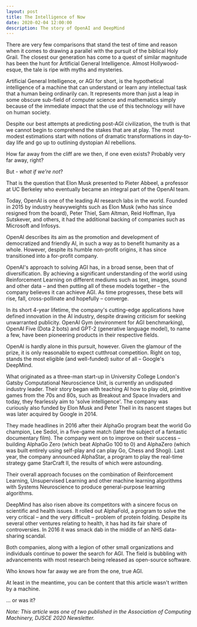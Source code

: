 ```yaml
---
layout: post
title: The Intelligence of Now
date: 2020-02-04 12:00:00
description: The story of OpenAI and DeepMind
---
```

There are very few comparisons that stand the test of time and reason when it comes to drawing a parallel with the pursuit of the biblical Holy Grail. The closest our generation has come to a quest of similar magnitude has been the hunt for Artificial General Intelligence. Almost Hollywood-esque, the tale is ripe with myths and mysteries.

Artificial General Intelligence, or AGI for short, is the hypothetical intelligence of a machine that can understand or learn any intellectual task that a human being ordinarily can. It represents more than just a leap in some obscure sub-field of computer science and mathematics simply because of the immediate impact that the use of this technology will have on human society.

Despite our best attempts at predicting post-AGI civilization, the truth is that we cannot begin to comprehend the stakes that are at play. The most modest estimations start with notions of dramatic transformations in day-to-day life and go up to outlining dystopian AI rebellions.

How far away from the cliff are we then, if one even exists? Probably very far away, right?

But - _what if we're not_?

That is the question that Elon Musk presented to Pieter Abbeel, a professor at UC Berkeley who eventually became an integral part of the OpenAI team.

Today, OpenAI is one of the leading AI research labs in the world. Founded in 2015 by industry heavyweights such as Elon Musk (who has since resigned from the board), Peter Thiel, Sam Altman, Reid Hoffman, Ilya Sutskever, and others, it had the additional backing of companies such as Microsoft and Infosys.

OpenAI describes its aim as the promotion and development of democratized and friendly AI, in such a way as to benefit humanity as a whole. However, despite its humble non-profit origins, it has since transitioned into a for-profit company.

OpenAI's approach to solving AGI has, in a broad sense, been that of diversification. By achieving a significant understanding of the world using Reinforcement Learning on different mediums such as text, images, sound and other data – and then putting all of these models together – the company believes it can achieve AGI. As time progresses, these bets will rise, fall, cross-pollinate and hopefully – converge.

In its short 4-year lifetime, the company's cutting-edge applications have defined innovation in the AI industry, despite drawing criticism for seeking unwarranted publicity. OpenAI Gym (environment for AGI benchmarking), OpenAI Five (Dota 2 bots) and GPT-2 (generative language model), to name a few, have been pioneering products in their respective fields.

OpenAI is hardly alone in this pursuit, however. Given the glamour of the prize, it is only reasonable to expect cutthroat competition. Right on top, stands the most eligible (and well-funded) suitor of all – Google's DeepMind.

What originated as a three-man start-up in University College London's Gatsby Computational Neuroscience Unit, is currently an undisputed industry leader. Their story began with teaching AI how to play old, primitive games from the 70s and 80s, such as Breakout and Space Invaders and today, they fearlessly aim to 'solve intelligence'. The company was curiously also funded by Elon Musk and Peter Theil in its nascent stages but was later acquired by Google in 2014.

They made headlines in 2016 after their AlphaGo program beat the world Go champion, Lee Sedol, in a five-game match (later the subject of a fantastic documentary film). The company went on to improve on their success – building AlphaGo Zero (which beat AlphaGo 100 to 0) and AlphaZero (which was built entirely using self-play and can play Go, Chess and Shogi). Last year, the company announced AlphaStar, a program to play the real-time strategy game StarCraft II, the results of which were astounding.

Their overall approach focuses on the combination of Reinforcement Learning, Unsupervised Learning and other machine learning algorithms with Systems Neuroscience to produce general-purpose learning algorithms.

DeepMind has also risen above its competitors with a sincere focus on scientific and health issues. It rolled out AlphaFold, a program to solve the very critical – and the very difficult – problem of protein folding. Despite its several other ventures relating to health, it has had its fair share of controversies. In 2016 it was smack dab in the middle of an NHS data-sharing scandal.

Both companies, along with a legion of other small organizations and individuals continue to power the search for AGI. The field is bubbling with advancements with most research being released as open-source software.

Who knows how far away we are from the one, true AGI.

At least in the meantime, you can be content that this article wasn't written by a machine.

… or was it?

_Note: This article was one of two published in the Association of Computing Machinery, DJSCE 2020 Newsletter._